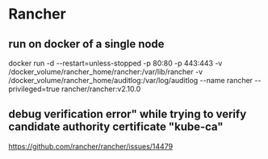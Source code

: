 # Rancher

## run on docker of a single node
docker run -d --restart=unless-stopped -p 80:80 -p 443:443 -v /docker_volume/rancher_home/rancher:/var/lib/rancher -v /docker_volume/rancher_home/auditlog:/var/log/auditlog --name rancher --privileged=true rancher/rancher:v2.10.0

## debug verification error" while trying to verify candidate authority certificate "kube-ca"
https://github.com/rancher/rancher/issues/14479